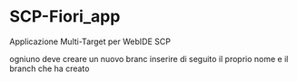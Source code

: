 # SCP-Fiori_app
Applicazione Multi-Target per WebIDE SCP

ogniuno deve creare un nuovo branc 
inserire di seguito il proprio nome e il branch che ha creato

